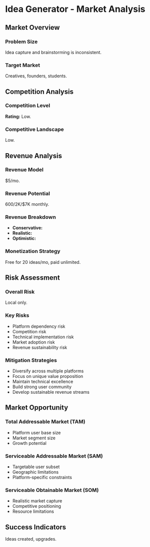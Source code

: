 # Idea Generator - Market Analysis

## Market Overview

### Problem Size
Idea capture and brainstorming is inconsistent.

### Target Market
Creatives, founders, students.

## Competition Analysis

### Competition Level
**Rating:** Low.

### Competitive Landscape
Low.

## Revenue Analysis

### Revenue Model
$5/mo.

### Revenue Potential
$600/$2K/$7K monthly.

### Revenue Breakdown
- **Conservative:** 
- **Realistic:** 
- **Optimistic:** 

### Monetization Strategy
Free for 20 ideas/mo, paid unlimited.

## Risk Assessment

### Overall Risk
Local only.

### Key Risks
- Platform dependency risk
- Competition risk
- Technical implementation risk
- Market adoption risk
- Revenue sustainability risk

### Mitigation Strategies
- Diversify across multiple platforms
- Focus on unique value proposition
- Maintain technical excellence
- Build strong user community
- Develop sustainable revenue streams

## Market Opportunity

### Total Addressable Market (TAM)
- Platform user base size
- Market segment size
- Growth potential

### Serviceable Addressable Market (SAM)
- Targetable user subset
- Geographic limitations
- Platform-specific constraints

### Serviceable Obtainable Market (SOM)
- Realistic market capture
- Competitive positioning
- Resource limitations

## Success Indicators
Ideas created, upgrades.

